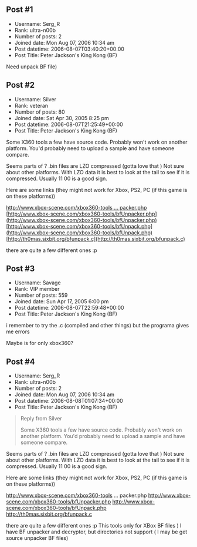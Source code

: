 ## Post #1
- Username: Serg_R
- Rank: ultra-n00b
- Number of posts: 2
- Joined date: Mon Aug 07, 2006 10:34 am
- Post datetime: 2006-08-07T03:40:20+00:00
- Post Title: Peter Jackson's King Kong (BF)

Need unpack BF file)
## Post #2
- Username: Silver
- Rank: veteran
- Number of posts: 80
- Joined date: Sat Apr 30, 2005 8:25 pm
- Post datetime: 2006-08-07T21:25:49+00:00
- Post Title: Peter Jackson's King Kong (BF)

Some X360 tools a few have source code. Probably won't work on another platform. You'd probably need to upload a sample and have someone compare.

Seems  parts of ? .bin files are LZO compressed (gotta love that  ) Not sure about other platforms. With LZO data it is best to look at the tail to see if it is compressed. Usually 11 00 is a good sign.

Here are some links (they might not work for Xbox, PS2, PC (if this game is on these platforms))  

[http://www.xbox-scene.com/xbox360-tools ... packer.php](http://www.xbox-scene.com/xbox360-tools/JADE.binUnpacker.php)
[http://www.xbox-scene.com/xbox360-tools/bfUnpacker.php](http://www.xbox-scene.com/xbox360-tools/bfUnpacker.php)
[http://www.xbox-scene.com/xbox360-tools/bfUnpack.php](http://www.xbox-scene.com/xbox360-tools/bfUnpack.php)
[http://th0mas.sixbit.org/bfunpack.c](http://th0mas.sixbit.org/bfunpack.c)

there are quite a few different ones :p
## Post #3
- Username: Savage
- Rank: VIP member
- Number of posts: 559
- Joined date: Sun Apr 17, 2005 6:00 pm
- Post datetime: 2006-08-07T22:59:48+00:00
- Post Title: Peter Jackson's King Kong (BF)

i remember to try the .c (compiled and other things) but the programa gives me errors

Maybe is for only xbox360?
## Post #4
- Username: Serg_R
- Rank: ultra-n00b
- Number of posts: 2
- Joined date: Mon Aug 07, 2006 10:34 am
- Post datetime: 2006-08-08T01:07:34+00:00
- Post Title: Peter Jackson's King Kong (BF)

> Reply from Silver
>
> Some X360 tools a few have source code. Probably won't work on another platform. You'd probably need to upload a sample and have someone compare.

Seems  parts of ? .bin files are LZO compressed (gotta love that  ) Not sure about other platforms. With LZO data it is best to look at the tail to see if it is compressed. Usually 11 00 is a good sign.

Here are some links (they might not work for Xbox, PS2, PC (if this game is on these platforms))  

http://www.xbox-scene.com/xbox360-tools ... packer.php
http://www.xbox-scene.com/xbox360-tools/bfUnpacker.php
http://www.xbox-scene.com/xbox360-tools/bfUnpack.php
http://th0mas.sixbit.org/bfunpack.c

there are quite a few different ones :p
This tools only for XBox BF files )
I have BF unpacker and decryptor, but directories not support (
I may be get source unpacker BF files)
